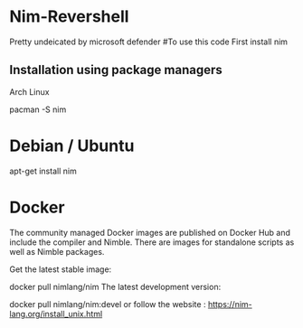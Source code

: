 # Nim-Revershell
Pretty undeicated by  microsoft defender
#To use this code First install nim

## Installation using package managers

Arch Linux

pacman -S nim

# Debian / Ubuntu

apt-get install nim

# Docker
The community managed Docker images are published on Docker Hub and include the compiler and Nimble. There are images for standalone scripts as well as Nimble packages.

Get the latest stable image:

docker pull nimlang/nim
The latest development version:

docker pull nimlang/nim:devel
or 
follow the website : https://nim-lang.org/install_unix.html

